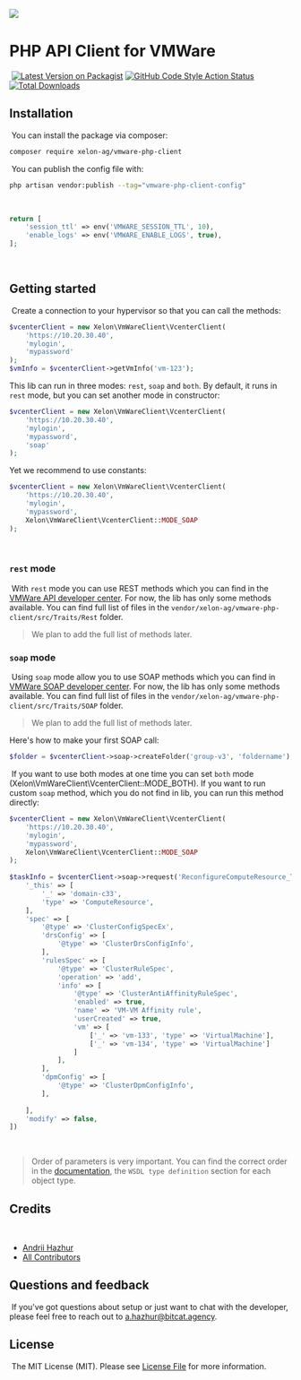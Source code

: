 
[<img src="https://github-ads.s3.eu-central-1.amazonaws.com/support-ukraine.svg?t=1" />](https://supportukrainenow.org)
​
# PHP API Client for VMWare
​
[![Latest Version on Packagist](https://img.shields.io/packagist/v/xelon-ag/vmware-php-client.svg?style=flat-square)](https://packagist.org/packages/xelon-ag/vmware-php-client)
[![GitHub Code Style Action Status](https://img.shields.io/github/workflow/status/xelon-ag/vmware-php-client/Check%20&%20fix%20styling?label=code%20style)](https://github.com/xelon-ag/vmware-php-client/actions?query=workflow%3A"Check+%26+fix+styling"+branch%3Amain)
[![Total Downloads](https://img.shields.io/packagist/dt/xelon-ag/vmware-php-client.svg?style=flat-square)](https://packagist.org/packages/xelon-ag/vmware-php-client)
​
## Installation
​
You can install the package via composer:
​
```bash
composer require xelon-ag/vmware-php-client
```
​
You can publish the config file with:
​
```bash
php artisan vendor:publish --tag="vmware-php-client-config"
```
​
```php
return [
    'session_ttl' => env('VMWARE_SESSION_TTL', 10),
    'enable_logs' => env('VMWARE_ENABLE_LOGS', true),
];
```
​
​
## Getting started
​
Create a connection to your hypervisor so that you can call the methods:
```php
$vcenterClient = new Xelon\VmWareClient\VcenterClient(
    'https://10.20.30.40', 
    'mylogin', 
    'mypassword'
);
$vmInfo = $vcenterClient->getVmInfo('vm-123');
```
This lib can run in three modes: `rest`, `soap` and `both`. By default, it runs in `rest` mode, but you can set another mode in constructor:
```php
$vcenterClient = new Xelon\VmWareClient\VcenterClient(
    'https://10.20.30.40', 
    'mylogin', 
    'mypassword',
    'soap'
);
```
Yet we recommend to use constants:
```php
$vcenterClient = new Xelon\VmWareClient\VcenterClient(
    'https://10.20.30.40', 
    'mylogin', 
    'mypassword',
    Xelon\VmWareClient\VcenterClient::MODE_SOAP
);
```
​
### `rest` mode
​
With `rest` mode you can use REST methods which you can find in the [VMWare API developer center](https://developer.vmware.com/apis/vsphere-automation/latest/).
For now, the lib has only some methods available. You can find full list of files in the  `vendor/xelon-ag/vmware-php-client/src/Traits/Rest` folder.
​
> We plan to add the full list of methods later.
​
### `soap` mode
​
Using `soap` mode allow you to use SOAP methods which you can find in [VMWare SOAP developer center](https://developer.vmware.com/apis/1192/vsphere).
For now, the lib has only some methods available. You can find full list of files in the `vendor/xelon-ag/vmware-php-client/src/Traits/SOAP` folder.
​
> We plan to add the full list of methods later.
​

Here's how to make your first SOAP call:
```php
$folder = $vcenterClient->soap->createFolder('group-v3', 'foldername');
```
​
If you want to use both modes at one time you can set `both` mode (Xelon\VmWareClient\VcenterClient::MODE_BOTH). 
​
 If you want to run custom `soap` method, which you do not find in lib, you can run this method directly:
```php
$vcenterClient = new Xelon\VmWareClient\VcenterClient(
    'https://10.20.30.40', 
    'mylogin', 
    'mypassword',
    Xelon\VmWareClient\VcenterClient::MODE_SOAP
);
​
$taskInfo = $vcenterClient->soap->request('ReconfigureComputeResource_Task', [
    '_this' => [
        '_' => 'domain-c33',
        'type' => 'ComputeResource',
    ],
    'spec' => [
        '@type' => 'ClusterConfigSpecEx',
        'drsConfig' => [
            '@type' => 'ClusterDrsConfigInfo',
        ],
        'rulesSpec' => [
            '@type' => 'ClusterRuleSpec',
            'operation' => 'add',
            'info' => [
                '@type' => 'ClusterAntiAffinityRuleSpec',
                'enabled' => true,
                'name' => 'VM-VM Affinity rule',
                'userCreated' => true,
                'vm' => [
                    ['_' => 'vm-133', 'type' => 'VirtualMachine'],
                    ['_' => 'vm-134', 'type' => 'VirtualMachine']
                ]               
            ],
        ],
        'dpmConfig' => [
            '@type' => 'ClusterDpmConfigInfo',
        ],
    
    ],
    'modify' => false,
])
```
​
> Order of parameters is very important. You can find the correct order in the [documentation]((https://developer.vmware.com/apis/1192/vsphere)), the `WSDL type definition` section for each object type.
​
## Credits
​
- [Andrii Hazhur](https://github.com/gazhur94)
- [All Contributors](https://github.com/Xelon-AG/vmware-php-client/graphs/contributors)
  ​
## Questions and feedback
​
If you've got questions about setup or just want to chat with the developer, please feel free to reach out to a.hazhur@bitcat.agency.
​
## License
​
The MIT License (MIT). Please see [License File](LICENSE.md) for more information.
